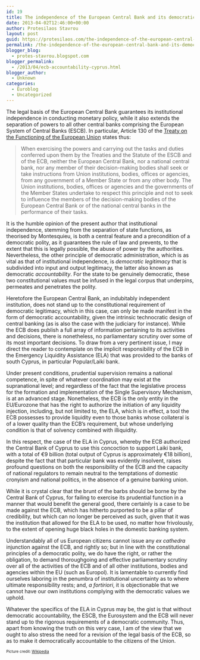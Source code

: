 ```yaml
---
id: 19
title: The independence of the European Central Bank and its democratic accountability on Cyprus
date: 2013-04-02T12:46:00+00:00
author: Protesilaos Stavrou
layout: post
guid: https://protesilaos.com/the-independence-of-the-european-central-bank-and-its-democratic-accountability-on-cyprus/
permalink: /the-independence-of-the-european-central-bank-and-its-democratic-accountability-on-cyprus/
blogger_blog:
  - protes-stavrou.blogspot.com
blogger_permalink:
  - /2013/04/ecb-accountability-cyprus.html
blogger_author:
  - Unknown
categories:
  - Euroblog
  - Uncategorized
---
```

<div class="separator" style="clear: both; text-align: center;">
</div>

The legal basis of the European Central Bank guarantees its institutional independence in conducting monetary policy, while it also extends the separation of powers to all other central banks comprising the European System of Central Banks (ESCB). In particular, Article 130 of the <a href="http://eur-lex.europa.eu/LexUriServ/LexUriServ.do?uri=OJ:C:2008:115:0047:0199:en:PDF" rel="nofollow" target="_blank">Treaty on the Functioning of the European Union</a> states thus:<a name="more"></a>

> When exercising the powers and carrying out the tasks and duties conferred upon them by the Treaties and the Statute of the ESCB and of the ECB, neither the European Central Bank, nor a national central bank, nor any member of their decision-making bodies shall seek or take instructions from Union institutions, bodies, offices or agencies, from any government of a Member State or from any other body. The Union institutions, bodies, offices or agencies and the governments of the Member States undertake to respect this principle and not to seek to influence the members of the decision-making bodies of the European Central Bank or of the national central banks in the performance of their tasks.

It is the humble opinion of the present author that institutional independence, stemming from the separation of state functions, as theorised by Montesquieu, is both a central feature and a precondition of a democratic polity, as it guarantees the rule of law and prevents, to the extent that this is legally possible, the abuse of power by the authorities. Nevertheless, the other principle of democratic administration, which is as vital as that of institutional independence, is _democratic legitimacy_ that is subdivided into input and output legitimacy, the latter also known as democratic _accountability_. For the state to be genuinely democratic, these two constitutional values must be infused in the legal corpus that underpins, permeates and penetrates the polity.

Heretofore the European Central Bank, an indubitably independent institution, does not stand up to the constitutional requirement of democratic legitimacy, which in this case, can only be made manifest in the form of democratic accountability, given the intrinsic technocratic design of central banking (as is also the case with the judiciary for instance). While the ECB does publish a full array of information pertaining to its activities and decisions, there is nonetheless, no parliamentary scrutiny over some of its most important decisions. To draw from a very pertinent issue, I may direct the reader to contemplate on the implicit responsibility of the ECB in the Emergency Liquidity Assistance (ELA) that was provided to the banks of south Cyprus, in particular Popular/Laiki bank.

Under present conditions, prudential supervision remains a national competence, in spite of whatever coordination may exist at the supranational level; and regardless of the fact that the legislative process for the formation and implementation of the Single Supervisory Mechanism, is at an advanced stage. Nonetheless, the ECB is the only entity in the EU/Eurozone that has the right to authorize the initiation of any liquidity injection, including, but not limited to, the ELA, which is in effect, a tool the ECB possesses to provide liquidity even to those banks whose collateral is of a lower quality than the ECB&#8217;s requirement, but whose underlying condition is that of solvency combined with illiquidity.

In this respect, the case of the ELA in Cyprus, whereby the ECB authorized the Central Bank of Cyprus to use this concoction to support Laiki bank, with a total of €9 billion (total output of Cyprus is approximately €18 billion), despite the fact that that particular bank was evidently insolvent, raises profound questions on both the responsibility of the ECB and the capacity of national regulators to remain neutral to the temptations of domestic cronyism and national politics, in the absence of a genuine banking union.

While it is crystal clear that the brunt of the barbs should be borne by the Central Bank of Cyprus, for failing to exercise its prudential function in a manner that would benefit the general good, there certainly is a case to be made against the ECB, which has hitherto purported to be a pillar of credibility, but which can no longer be perceived as such, given that it was the institution that allowed for the ELA to be used, no matter how frivolously, to the extent of opening huge black holes in the domestic banking system.

Understandably all of us European citizens cannot issue any _ex cathedra_ injunction against the ECB, and rightly so; but in line with the constitutional principles of a democratic polity, we do have the right, or rather the obligation, to demand thoroughgoing and effective parliamentary scrutiny over all of the activities of the ECB and of all other institutions, bodies and agencies within the EU (such as Europol). It is lamentable to currently find ourselves laboring in the penumbra of institutional uncertainty as to where ultimate responsibility rests; and, _a fortiriori_, it is objectionable that we cannot have our own institutions complying with the democratic values we uphold.

Whatever the specifics of the ELA in Cyprus may be, the gist is that without democratic accountability, the ESCB, the Eurosystem and the ECB will never stand up to the rigorous requirements of a democratic community. Thus, apart from knowing the truth on this very case, I am of the view that we ought to also stress the need for a revision of the legal basis of the ECB, so as to make it democratically accountable to the citizens of the Union. 

<span style="font-size: x-small;">Picture credit: <a href="http://en.wikipedia.org/wiki/European_Central_Bank" target="_blank">Wikipedia</a></span>